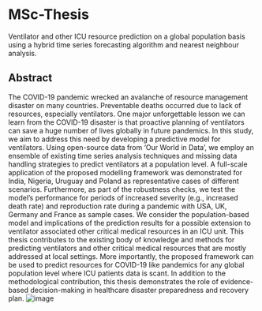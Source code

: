 # MSc-Thesis
Ventilator and other ICU resource prediction on a global population basis using a hybrid time series forecasting algorithm and nearest neighbour analysis.

## Abstract
The COVID-19 pandemic wrecked an avalanche of resource management disaster on many countries. Preventable deaths occurred due to lack of resources, especially ventilators. One major unforgettable lesson we can learn from the COVID-19 disaster is that proactive planning of ventilators can save a huge number of lives globally in future pandemics. In this study, we aim to address this need by developing a predictive model for ventilators. Using open-source data from ‘Our World in Data’, we employ an ensemble of existing time series analysis techniques and missing data handling strategies to predict ventilators at a population level. A full-scale application of the proposed modelling framework was demonstrated for India, Nigeria, Uruguay and Poland as representative cases of different scenarios. Furthermore, as part of the robustness checks, we test the model’s performance for periods of increased severity (e.g., increased death rate) and reproduction rate during a pandemic with USA, UK, Germany and France as sample cases. We consider the population-based model and implications of the prediction results for a possible extension to ventilator associated other critical medical resources in an ICU unit. This thesis contributes to the existing body of knowledge and methods for predicting ventilators and other critical medical resources that are mostly addressed at local settings. More importantly, the proposed framework can be used to predict resources for COVID-19 like pandemics for any global population level where ICU patients data is scant. In addition to the methodological contribution, this thesis demonstrates the role of evidence-based decision-making in healthcare disaster preparedness and recovery plan.  ![image](https://github.com/luvkhandelwal/MSc-Thesis/assets/65315783/538a5f86-f09e-43d3-9316-d034d8f7cb0b)
